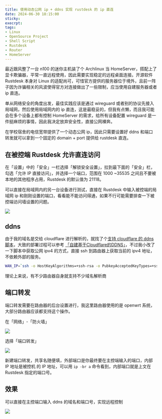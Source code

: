 ```yaml
---
title: 使用动态公网 ip + ddns 实现 rustdesk 的 ip 直连
date: 2024-06-30 18:15:00
sticky:
execrpt:
tags:
- Linux
- OpenSource Project
- Shell Script
- Rustdesk
- Router
- HomeServer
---
```


最近跟风整了一台 n100 的迷你主机装了个 Archlinux 当 HomeServer，搭配上了显卡欺骗器，平常一直远程使用，因此需要实现稳定的远程桌面连接。开源软件 Rustdesk 本身对 Linux 的适配尚可，可惜官方提供的服务器位于境外，且前一阵子因为诈骗相关的风波使得官方对连接做出了一些限制，应当使用自建服务器或者 ip 直连。

单从网络安全的角度出发，最佳实践应该是通过 wireguard 或者别的协议先接入局域网，然后使用局域网内的 ip 直连，这是最稳妥的，但我有点懒，而且我可能会在多个设备上都有控制 HomeServer 的需求，给所有设备配置 wireguard 是一件挺麻烦的事情，因此我决定放弃安全性，直接公网裸奔。

在学校宿舍的电信宽带提供了一个动态公网 ip，因此只需要设置好 ddns 和端口转发就可以拿到一个固定的 domain + port 提供给 rustdesk 直连。

## 在被控端 Rustdesk 允许直连访问

在「设置」中的「安全」一栏选择「解锁安全设置」，拉到最下面的「安全」栏，勾选「允许 IP 直接访问」，并选择一个端口，范围在 1000 ~35535 之间且不要被本地的其他程序占用，Rustdesk 的默认值为 21118。

可以直接在局域网内的另一台设备进行测试，直接在 Rustdesk 中输入被控端的局域网 ip 和刚刚设置的端口，看看能不能访问得通，如果不行可能需要排查一下被控端访问墙设置的问题。

![](https://static.031130.xyz/uploads/2024/08/12/66814701cf7ce.webp)

## ddns

由于我的域名是交给 cloudflare 进行解析的，就找了个[支持 cloudflare 的 ddns 脚本](https://github.com/yulewang/cloudflare-api-v4-ddns/)，大致的部署过程可以参考 [「自建基于Cloudflare的DDNS」](https://www.rclogs.com/2023/06/%25e8%2587%25aa%25e5%25bb%25ba%25e5%259f%25ba%25e4%25ba%258ecloudflare%25e7%259a%2584ddns)，不过我小改了一下脚本中获取公网 ipv4 的方式，直接 ssh 到路由器上获取当前的 ipv4 地址，不依赖外部的服务。

```bash
WAN_IP=`ssh -o HostKeyAlgorithms=+ssh-rsa -o PubkeyAcceptedKeyTypes=+ssh-rsa root@192.168.1.1 'ip -br a' | grep pppoe-wan | awk '{print $3}'`
```

理论上来说，有不少路由器自身就支持不少域名解析商

## 端口转发

端口转发需要在路由器的后台设置进行，我这里路由器使用的是 openwrt 系统，大部分路由器应该都支持这个操作。

在「网络」-「防火墙」

![](https://static.031130.xyz/uploads/2024/08/12/6681635804e68.webp)

选择「端口转发」

![](https://static.031130.xyz/uploads/2024/08/12/66817e416534c.webp)

新建端口转发，共享名随便填，外部端口是你最终要在主控端输入的端口，内部 IP 地址是被控机 的 IP 地址，可以用 `ip -br a` 命令看到，内部端口就是上文在 Rustdesk 指定的端口号。

## 效果

可以直接在主控端口输入 ddns 的域名和端口号，实现远程控制

![](https://static.031130.xyz/uploads/2024/08/12/66817f77aae7e.webp)
